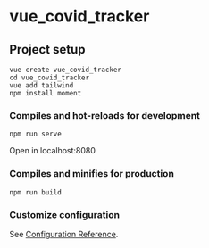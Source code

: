 # vue_covid_tracker

## Project setup

```
vue create vue_covid_tracker
cd vue_covid_tracker
vue add tailwind
npm install moment
```

### Compiles and hot-reloads for development

```
npm run serve
```

Open in localhost:8080

### Compiles and minifies for production

```
npm run build
```

### Customize configuration

See [Configuration Reference](https://cli.vuejs.org/config/).
